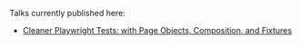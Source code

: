 Talks currently published here:

- [Cleaner Playwright Tests: with Page Objects, Composition, and Fixtures](/cleaner-playwright-tests/)
